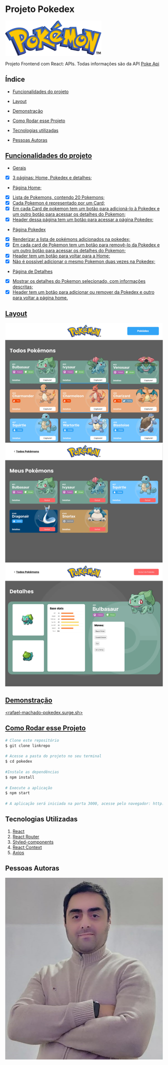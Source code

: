 # Projeto Pokedex
![Pokemon](../pokedex/src/assets/logoPokemon.png)

Projeto Frontend com React: APIs. Todas informações são da API [Poke Api](https://pokeapi.co/ "Poke Api")

## Índice
- <a href="#Funcionalidades do projeto">Funcionalidades do projeto
- <a href="#Layout">Layout
- <a href="#Demonstração">Demonstração
- <a href="#Como Rodar esse Projeto">Como Rodar esse Projeto

- <a href="#Tecnologias Utilizadas">Tecnologias utilizadas
- <a href="#Pessoas Autoras">Pessoas Autoras

## Funcionalidades do  projeto
- Gerais
- [x] 3 páginas: Home, Pokedex e detalhes;
- Página Home;
- [x] Lista de Pokemons, contendo 20 Pokemons;
- [x] Cada Pokemon é representado por um Card;
- [x] Em cada Card de pokemon tem um botão para adicioná-lo à Pokedex e um outro botão para acessar os detalhes do Pokemon;
- [x] Header dessa página tem um botão para acessar a página Pokedex;
- Página Pokedex
- [x] Renderizar a lista de pokémons adicionados na pokedex;
- [x] Em cada card de Pokemon tem um botão para removê-lo da Pokedex e um outro botão para acessar os detalhes do Pokemon;
- [x] Header tem um botão para voltar para a Home;
- [x] Não é possível adicionar o mesmo Pokemon duas vezes na Pokedex;
- Página de Detalhes
- [x] Mostrar os detalhes do Pokemon selecionado, com informações descritas;
- [x] Header tem um botão para adicionar ou remover da Pokedex e outro para voltar a página home.

## Layout
![Tela 1 Todos os Pokemons - HomePage](../pokedex/src/assets/HomePage.webp)
![Tela 2 Meus Pokemons - PokedexPage](../pokedex/src/assets/PokedexPage.webp)
![Tela 3 Detalhes - PokemonDetalhesPage ](../pokedex/src/assets/DetalhesPage.webp)

## Demonstração 
<rafael-machado-pokedex.surge.sh>


## Como Rodar esse Projeto
```bash
# Clone este repositório
$ git clone linkrepo

# Acesse a pasta do projeto no seu terminal
$ cd pokedex

#Instale as dependências
$ npm install

# Execute a aplicação
$ npm start

# A aplicação será iniciada na porta 3000, acesse pelo navegador: http://localhost:3000
```
## Tecnologias Utilizadas
1. [React](https://pt-br.reactjs.org/)
2. [React Router](https://reactrouter.com/en/main)
3. [Styled-components](https://styled-components.com/)
4. [React Context](https://reactjs.org/docs/context.html)
5. [Axios](https://www.npmjs.com/package/react-axios)

## Pessoas Autoras
![Rafael M. Machado](../pokedex/src/assets/Foto.jpeg)









